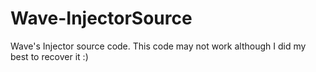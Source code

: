 # Wave-InjectorSource
Wave's Injector source code. This code may not work although I did my best to recover it :)
